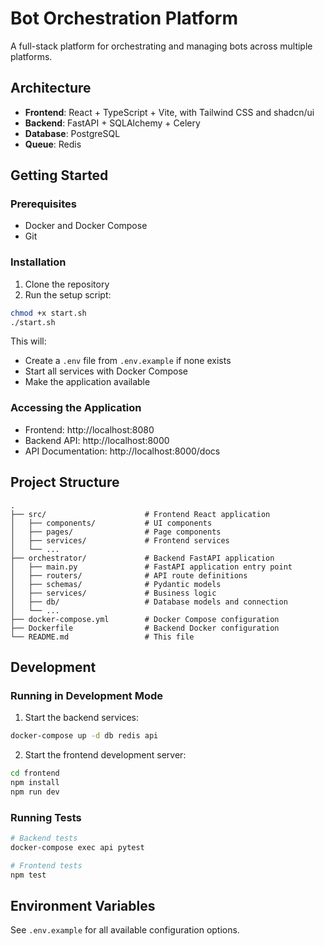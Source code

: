 
# Bot Orchestration Platform

A full-stack platform for orchestrating and managing bots across multiple platforms.

## Architecture

- **Frontend**: React + TypeScript + Vite, with Tailwind CSS and shadcn/ui
- **Backend**: FastAPI + SQLAlchemy + Celery
- **Database**: PostgreSQL
- **Queue**: Redis

## Getting Started

### Prerequisites

- Docker and Docker Compose
- Git

### Installation

1. Clone the repository
2. Run the setup script:

```bash
chmod +x start.sh
./start.sh
```

This will:
- Create a `.env` file from `.env.example` if none exists
- Start all services with Docker Compose
- Make the application available

### Accessing the Application

- Frontend: http://localhost:8080
- Backend API: http://localhost:8000
- API Documentation: http://localhost:8000/docs

## Project Structure

```
.
├── src/                      # Frontend React application
│   ├── components/           # UI components
│   ├── pages/                # Page components
│   ├── services/             # Frontend services
│   └── ...
├── orchestrator/             # Backend FastAPI application
│   ├── main.py               # FastAPI application entry point
│   ├── routers/              # API route definitions
│   ├── schemas/              # Pydantic models
│   ├── services/             # Business logic
│   ├── db/                   # Database models and connection
│   └── ...
├── docker-compose.yml        # Docker Compose configuration
├── Dockerfile                # Backend Docker configuration
└── README.md                 # This file
```

## Development

### Running in Development Mode

1. Start the backend services:

```bash
docker-compose up -d db redis api
```

2. Start the frontend development server:

```bash
cd frontend
npm install
npm run dev
```

### Running Tests

```bash
# Backend tests
docker-compose exec api pytest

# Frontend tests
npm test
```

## Environment Variables

See `.env.example` for all available configuration options.
